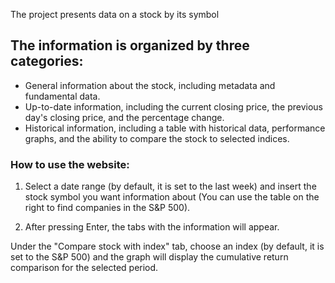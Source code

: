 The project presents data on a stock by its symbol
## The information is organized by three categories:
* General information about the stock, including metadata and fundamental data.
* Up-to-date information, including the current closing price, the previous day's closing price, and the percentage change.
* Historical information, including a table with historical data, performance graphs, and the ability to compare the stock to selected indices.

### How to use the website:
1. Select a date range (by default, it is set to the last week) and insert the stock symbol you want information about
(You can use the table on the right to find companies in the S&P 500).

2. After pressing Enter, the tabs with the information will appear.

Under the "Compare stock with index" tab, choose an index
(by default, it is set to the S&P 500)
and the graph will display the cumulative return comparison for the selected period.
